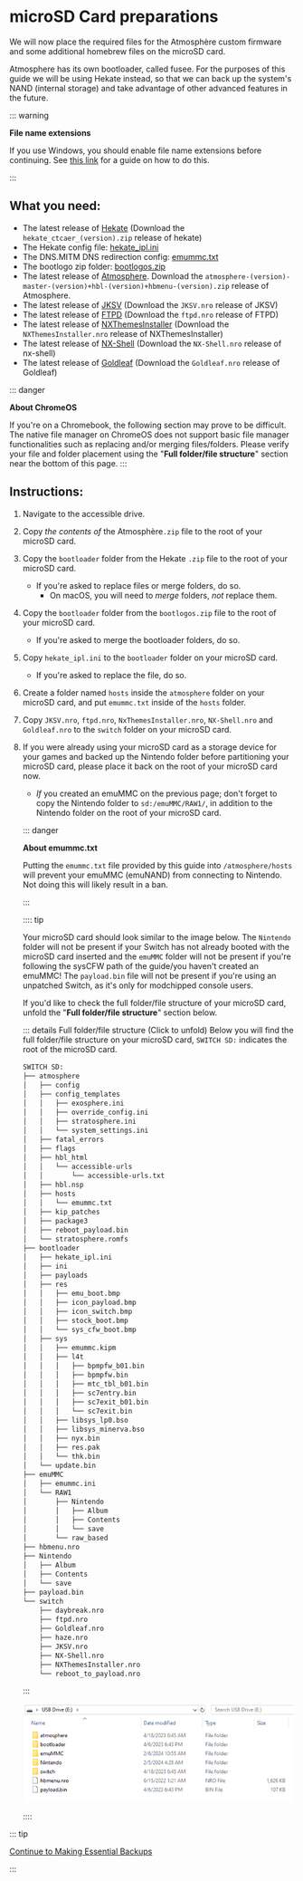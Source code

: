 # microSD Card preparations

We will now place the required files for the Atmosphère custom firmware and some additional homebrew files on the microSD card.

Atmosphere has its own bootloader, called fusee. For the purposes of this guide we will be using Hekate instead, so that we can back up the system's NAND (internal storage) and take advantage of other advanced features in the future.

::: warning

**File name extensions**

If you use Windows, you should enable file name extensions before continuing. See [this link](../../extras/showing_file_extensions) for a guide on how to do this.

:::

## What you need:
- The latest release of [Hekate](https://github.com/CTCaer/Hekate/releases/) (Download the `hekate_ctcaer_(version).zip` release of hekate)
- The Hekate config file: <a href="/files/emu/hekate_ipl.ini" download>hekate_ipl.ini</a>
- The DNS.MITM DNS redirection config: <a href="/files/emummc.txt" download>emummc.txt</a>
- The bootlogo zip folder: <a href="/files/bootlogos.zip" download>bootlogos.zip</a>
- The latest release of [Atmosphere](https://github.com/Atmosphere-NX/Atmosphere/releases). Download the `atmosphere-(version)-master-(version)+hbl-(version)+hbmenu-(version).zip` release of Atmosphere.
- The latest release of [JKSV](https://github.com/J-D-K/JKSV/releases) (Download the `JKSV.nro` release of JKSV)
- The latest release of [FTPD](https://github.com/mtheall/ftpd/releases) (Download the `ftpd.nro` release of FTPD)
- The latest release of [NXThemesInstaller](https://github.com/exelix11/SwitchThemeInjector/releases) (Download the `NXThemesInstaller.nro` release of NXThemesInstaller)
- The latest release of [NX-Shell](https://github.com/joel16/NX-Shell/releases) (Download the `NX-Shell.nro` release of nx-shell)
- The latest release of [Goldleaf](https://github.com/XorTroll/Goldleaf/releases) (Download the `Goldleaf.nro` release of Goldleaf)

::: danger

**About ChromeOS**

If you're on a Chromebook, the following section may prove to be difficult. The native file manager on ChromeOS does not support basic file manager functionalities such as replacing and/or merging files/folders. Please verify your file and folder placement using the "**Full folder/file structure**" section near the bottom of this page.
:::

## Instructions:
1. Navigate to the accessible drive.
1. Copy *the contents of* the Atmosphère`.zip` file to the root of your microSD card.
1. Copy the `bootloader` folder from the Hekate `.zip` file to the root of your microSD card.
    - If you're asked to replace files or merge folders, do so.
        - On macOS, you will need to *merge* folders, *not* replace them.
1. Copy the `bootloader` folder from the `bootlogos.zip` file to the root of your microSD card.
    - If you're asked to merge the bootloader folders, do so.
1. Copy `hekate_ipl.ini` to the `bootloader` folder on your microSD card.
    - If you're asked to replace the file, do so.
1. Create a folder named `hosts` inside the `atmosphere` folder on your microSD card, and put `emummc.txt` inside of the `hosts` folder.
1. Copy `JKSV.nro`, `ftpd.nro`, `NxThemesInstaller.nro`, `NX-Shell.nro` and `Goldleaf.nro` to the `switch` folder on your microSD card.
1. If you were already using your microSD card as a storage device for your games and backed up the Nintendo folder before partitioning your microSD card, please place it back on the root of your microSD card now.
    - *If* you created an emuMMC on the previous page; don't forget to copy the Nintendo folder to `sd:/emuMMC/RAW1/`, in addition to the Nintendo folder on the root of your microSD card.

    ::: danger

    **About emummc.txt**

    Putting the `emummc.txt` file provided by this guide into `/atmosphere/hosts` will prevent your emuMMC (emuNAND) from connecting to Nintendo. Not doing this will likely result in a ban.

    :::
    
    :::: tip
        
    Your microSD card should look similar to the image below. The `Nintendo` folder will not be present if your Switch has not already booted with the microSD card inserted and the `emuMMC` folder will not be present if you're following the sysCFW path of the guide/you haven't created an emuMMC! The `payload.bin` file will not be present if you're using an unpatched Switch, as it's only for modchipped console users. 
    
    If you'd like to check the full folder/file structure of your microSD card, unfold the "**Full folder/file structure**" section below.
    
    ::: details Full folder/file structure (Click to unfold)
    Below you will find the full folder/file structure on your microSD card, `SWITCH SD:` indicates the root of the microSD card.
    ```
    SWITCH SD:
    ├── atmosphere
    │   ├── config
    │   ├── config_templates
    │   │   ├── exosphere.ini
    │   │   ├── override_config.ini
    │   │   ├── stratosphere.ini
    │   │   └── system_settings.ini
    │   ├── fatal_errors
    │   ├── flags
    │   ├── hbl_html
    │   │   └── accessible-urls
    │   │       └── accessible-urls.txt
    │   ├── hbl.nsp
    │   ├── hosts
    │   │   └── emummc.txt
    │   ├── kip_patches
    │   ├── package3
    │   ├── reboot_payload.bin
    │   └── stratosphere.romfs
    ├── bootloader
    │   ├── hekate_ipl.ini
    │   ├── ini
    │   ├── payloads
    │   ├── res
    │   │   ├── emu_boot.bmp
    │   │   ├── icon_payload.bmp
    │   │   ├── icon_switch.bmp
    │   │   ├── stock_boot.bmp
    │   │   └── sys_cfw_boot.bmp
    │   ├── sys
    │   │   ├── emummc.kipm
    │   │   ├── l4t
    │   │   │   ├── bpmpfw_b01.bin
    │   │   │   ├── bpmpfw.bin
    │   │   │   ├── mtc_tbl_b01.bin
    │   │   │   ├── sc7entry.bin
    │   │   │   ├── sc7exit_b01.bin
    │   │   │   └── sc7exit.bin
    │   │   ├── libsys_lp0.bso
    │   │   ├── libsys_minerva.bso
    │   │   ├── nyx.bin
    │   │   ├── res.pak
    │   │   └── thk.bin
    │   └── update.bin
    ├── emuMMC
    │   ├── emummc.ini
    │   └── RAW1
    │       ├── Nintendo
    │       │   ├── Album
    │       │   ├── Contents
    │       │   └── save
    │       └── raw_based
    ├── hbmenu.nro
    ├── Nintendo
    │   ├── Album
    │   ├── Contents
    │   └── save
    ├── payload.bin
    └── switch
        ├── daybreak.nro
        ├── ftpd.nro
        ├── Goldleaf.nro
        ├── haze.nro
        ├── JKSV.nro
        ├── NX-Shell.nro
        ├── NXThemesInstaller.nro
        └── reboot_to_payload.nro
    ```
    
    :::
    
    ![sdfilesimg](img/sdfiles3.png)
    
    ::::
    
::: tip

[Continue to Making Essential Backups](making_essential_backups)

:::
